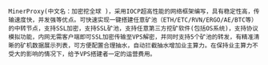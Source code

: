     MinerProxy(中文名：加密挖全球 )，采用IOCP超高性能的网络框架编写，具有稳定性高，传输速度快，并发强等优点。可快速实现一键搭建任意矿池（ETH/ETC/RVN/ERGO/AE/BTC等）的中转节点，支持SSL加密，支持SSL矿池，支持任意第三方挖矿软件(包括OS系统)，支持协议模拟功能，内网无需客户端即可SSL加密传输至VPS解密，并同时支持5个矿池的转发，有精准清晰的矿机数据展示列表，可方便配置合理抽水，自动拦截抽水增加业主算力。在保持业主算力不受大的影响的情况下，给予VPS搭建者一定的运营费用。
